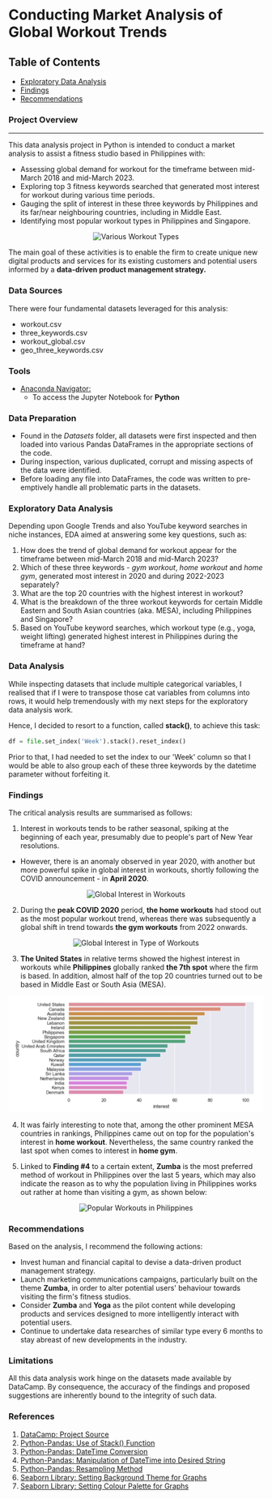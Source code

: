 # Conducting Market Analysis of Global Workout Trends 

## Table of Contents

- [Exploratory Data Analysis](#exploratory-data-analysis)
- [Findings](#findings)
- [Recommendations](#recommendations)
  

### Project Overview
---

This data analysis project in Python is intended to conduct a market analysis to assist a fitness studio based in Philippines with:

- Assessing global demand for workout for the timeframe between mid-March 2018 and mid-March 2023.
- Exploring top 3 fitness keywords searched that generated most interest for workout during various time periods.
- Gauging the split of interest in these three keywords by Philippines and its far/near neighbouring countries, including in Middle East.
- Identifying most popular workout types in Philippines and Singapore.

<p align="center">
  <img src="https://github.com/OzzyGoylusun/Python.-Conducting-Market-Analysis-of-Global-Workout-Trends/blob/main/Visuals/Yoga%20Workout.jpeg"
 alt="Various Workout Types" width="600">
</p>

The main goal of these activities is to enable the firm to create unique new digital products and services for its existing customers and potential users informed by a **data-driven product management strategy.**

### Data Sources

There were four fundamental datasets leveraged for this analysis:

- workout.csv
- three_keywords.csv
- workout_global.csv
- geo_three_keywords.csv


### Tools

- [Anaconda Navigator: ](https://www.anaconda.com/download)
  - To access the Jupyter Notebook for **Python**


### Data Preparation

- Found in the *Datasets* folder, all datasets were first inspected and then loaded into various Pandas DataFrames in the appropriate sections of the code.
- During inspection, various duplicated, corrupt and missing aspects of the data were identified.
- Before loading any file into DataFrames, the code was written to pre-emptively handle all problematic parts in the datasets.


### Exploratory Data Analysis

Depending upon Google Trends and also YouTube keyword searches in niche instances, EDA aimed at answering some key questions, such as:

1.  How does the trend of global demand for workout appear for the timeframe between mid-March 2018 and mid-March 2023?
2.  Which of these three keywords - *gym workout*, *home workout* and *home gym*, generated most interest in 2020 and during 2022-2023 separately? 
3.  What are the top 20 countries with the highest interest in workout?
4.  What is the breakdown of the three workout keywords for certain Middle Eastern and South Asian countries (aka. MESA), including Philippines and Singapore?
5.  Based on YouTube keyword searches, which workout type (e.g., yoga, weight lifting) generated highest interest in Philippines during the timeframe at hand?


### Data Analysis

While inspecting datasets that include multiple categorical variables, I realised that if I were to transpose those cat variables from columns into rows, it would help tremendously with my next steps for the exploratory data analysis work.

Hence, I decided to resort to a function, called **stack()**, to achieve this task:

```python
df = file.set_index('Week').stack().reset_index()
```

Prior to that, I had needed to set the index to our 'Week' column so that I would be able to also group each of these three keywords by the datetime parameter without forfeiting it.

### Findings

The critical analysis results are summarised as follows:

1. Interest in workouts tends to be rather seasonal, spiking at the beginning of each year, presumably due to people's part of New Year resolutions.
  - However, there is an anomaly observed in year 2020, with another but more powerful spike in global interest in workouts, shortly following the COVID announcement - in **April 2020**.

<p align="center">
<img src="https://github.com/OzzyGoylusun/Python.-Conducting-Market-Analysis-of-Global-Workout-Trends/blob/main/Visuals/Global%20Interest%20in%20Workouts.png" alt="Global Interest in Workouts">
</p>
 
2. During the **peak COVID 2020** period, **the home workouts** had stood out as the most popular workout trend, whereas there was subsequently a global shift in trend towards **the gym workouts** from 2022 onwards.

<p align="center">
<img src="https://github.com/OzzyGoylusun/Python.-Conducting-Market-Analysis-of-Global-Workout-Trends/blob/main/Visuals/Interest%20in%20Key%20Words%20for%20Workout.png" alt="Global Interest in Type of Workouts">
</p>

3. **The United States** in relative terms showed the highest interest in workouts while **Philippines** globally ranked **the 7th spot** where the firm is based. In addition, almost half of the top 20 countries turned out to be based in Middle East or South Asia (MESA).

<p align="center">
<img src="https://github.com/OzzyGoylusun/Data-Driven-Product-Management-for-Global-Workout/blob/main/Visuals/Interest%20in%20Workout%20by%20Country.png" alt="Interest in Workout by Country">
</p>

4. It was fairly interesting to note that, among the other prominent MESA countries in rankings, Philippines came out on top for the population's interest in **home workout**. Nevertheless, the same country ranked the last spot when comes to interest in **home gym**.
   
5. Linked to **Finding #4** to a certain extent, **Zumba** is the most preferred method of workout in Philippines over the last 5 years, which may also indicate the reason as to why the population living in Philippines works out rather at home than visiting a gym, as shown below:

<p align="center">
<img src="https://github.com/OzzyGoylusun/Python.-Conducting-Market-Analysis-of-Global-Workout-Trends/blob/main/Visuals/Popular%20Workouts%20in%20Philippines.png" alt="Popular Workouts in Philippines">
</p>

### Recommendations

Based on the analysis, I recommend the following actions:

- Invest human and financial capital to devise a data-driven product management strategy.
- Launch marketing communications campaigns, particularly built on the theme **Zumba**, in order to alter potential users' behaviour towards visiting the firm's fitness studios.
- Consider **Zumba** and **Yoga** as the pilot content while developing products and services designed to more intelligently interact with potential users.
- Continue to undertake data researches of similar type every 6 months to stay abreast of new developments in the industry.

### Limitations

All this data analysis work hinge on the datasets made available by DataCamp. By consequence, the accuracy of the findings and proposed suggestions are inherently bound to the integrity of such data.

### References

1. [DataCamp: Project Source](https://app.datacamp.com/)
2. [Python-Pandas: Use of Stack() Function](https://sparkbyexamples.com/pandas/pandas-stack-function/)
4. [Python-Pandas: DateTime Conversion](https://stackoverflow.com/questions/30405413/pandas-extract-year-from-datetime-dfyear-dfdate-year-is-not-working)
5. [Python-Pandas: Manipulation of DateTime into Desired String](https://stackoverflow.com/questions/50188123/remove-days-from-pandas-datetimeindex)
6. [Python-Pandas: Resampling Method](https://stackoverflow.com/questions/71802964/difference-between-pandas-resample-m-and-ms)
7. [Seaborn Library: Setting Background Theme for Graphs](https://seaborn.pydata.org/generated/seaborn.set_style.html)
8. [Seaborn Library: Setting Colour Palette for Graphs](https://seaborn.pydata.org/generated/seaborn.color_palette.html)
